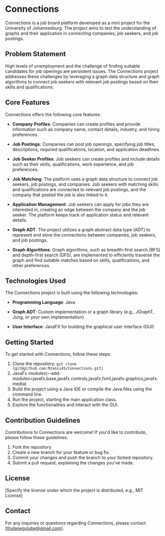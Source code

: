 # Connections

Connections is a job board platform developed as a mini project for the University of Johannesburg. The project aims to test the understanding of graphs and their application in connecting companies, job seekers, and job postings.

## Problem Statement

High levels of unemployment and the challenge of finding suitable candidates for job openings are persistent issues. The Connections project addresses these challenges by leveraging a graph data structure and graph algorithms to connect job seekers with relevant job postings based on their skills and qualifications.

## Core Features

Connections offers the following core features:

- **Company Profiles**: Companies can create profiles and provide information such as company name, contact details, industry, and hiring preferences.

- **Job Postings**: Companies can post job openings, specifying job titles, descriptions, required qualifications, location, and application deadlines.

- **Job Seeker Profiles**: Job seekers can create profiles and include details such as their skills, qualifications, work experience, and job preferences.

- **Job Matching**: The platform uses a graph data structure to connect job seekers, job postings, and companies. Job seekers with matching skills and qualifications are connected to relevant job postings, and the company that posted the job is also linked to it.

- **Application Management**: Job seekers can apply for jobs they are interested in, creating an edge between the company and the job seeker. The platform keeps track of application status and relevant details.

- **Graph ADT**: The project utilizes a graph abstract data type (ADT) to represent and store the connections between companies, job seekers, and job postings.

- **Graph Algorithms**: Graph algorithms, such as breadth-first search (BFS) and depth-first search (DFS), are implemented to efficiently traverse the graph and find suitable matches based on skills, qualifications, and other preferences.

## Technologies Used

The Connections project is built using the following technologies:

- **Programming Language**: Java

- **Graph ADT**: Custom implementation or a graph library (e.g., JGraphT, Jung, or your own implementation)

- **User Interface**: JavaFX for building the graphical user interface (GUI)

## Getting Started

To get started with Connections, follow these steps:

1. Clone the repository: `git clone [git@github.com:Mzansi45/Connections.git]`
2. JavaFx modules(--add-modules=javafx.base,javafx.controls,javafx.fxml,javafx.graphics,javafx.media)
3. Build the project using a Java IDE or compile the Java files using the command line.
4. Run the project, starting the main application class.
5. Explore the functionalities and interact with the GUI.

## Contribution Guidelines

Contributions to Connections are welcome! If you'd like to contribute, please follow these guidelines:

1. Fork the repository.
2. Create a new branch for your feature or bug fix.
3. Commit your changes and push the branch to your forked repository.
4. Submit a pull request, explaining the changes you've made.

## License

[Specify the license under which the project is distributed, e.g., MIT License]

## Contact

For any inquiries or questions regarding Connections, please contact [thulanegulube@gmail.com].

